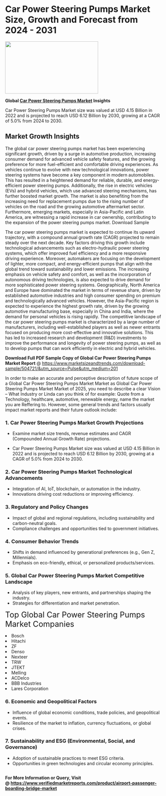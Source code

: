 <H1>Car Power Steering Pumps Market Size, Growth and Forecast from 2024 - 2031</H1><img class="aligncenter size-medium wp-image-584254" src="https://thirdeyenews.in/wp-content/uploads/2024/09/Global-Market-Research-300x168.jpeg" alt="" width="300" height="168" /><p><strong>Global&nbsp;<a href="https://www.marketsizeandtrends.com/download-sample/504721/&amp;utm_source=Pulse&amp;utm_medium=201">Car Power Steering Pumps Market</a> Insights</strong></p><p>Car Power Steering Pumps Market size was valued at USD 4.15 Billion in 2022 and is projected to reach USD 6.12 Billion by 2030, growing at a CAGR of 5.0% from 2024 to 2030.</p><p><h2>Market Growth Insights</h2> <p>The global car power steering pumps market has been experiencing significant growth, driven by a surge in automotive production, increasing consumer demand for advanced vehicle safety features, and the growing preference for more fuel-efficient and comfortable driving experiences. As vehicles continue to evolve with new technological innovations, power steering systems have become a key component in modern automobiles. This has resulted in a heightened demand for reliable, durable, and energy-efficient power steering pumps. Additionally, the rise in electric vehicles (EVs) and hybrid vehicles, which use advanced steering mechanisms, has further boosted market growth. The market is also benefiting from the increasing need for replacement pumps due to the rising number of vehicles on the road and the growing automotive aftermarket sector. Furthermore, emerging markets, especially in Asia-Pacific and Latin America, are witnessing a rapid increase in car ownership, contributing to the expansion of the power steering pumps market. Download Sample</p> <p>The car power steering pumps market is expected to continue its upward trajectory, with a compound annual growth rate (CAGR) projected to remain steady over the next decade. Key factors driving this growth include technological advancements such as electro-hydraulic power steering systems, which offer improved fuel efficiency and a more responsive driving experience. Moreover, automakers are focusing on the development of lighter, more compact, and energy-efficient pumps that align with the global trend toward sustainability and lower emissions. The increasing emphasis on vehicle safety and comfort, as well as the incorporation of autonomous driving technologies, is also expected to drive demand for more sophisticated power steering systems. Geographically, North America and Europe have dominated the market in terms of revenue share, driven by established automotive industries and high consumer spending on premium and technologically advanced vehicles. However, the Asia-Pacific region is expected to experience the highest growth rate, driven by the growing automotive manufacturing base, especially in China and India, where the demand for personal vehicles is rising rapidly. The competitive landscape of the car power steering pumps market is characterized by a large number of manufacturers, including well-established players as well as newer entrants focused on producing more cost-effective and innovative solutions. This has led to increased research and development (R&D) investments to improve the performance and longevity of power steering pumps, as well as to develop pumps that can work efficiently in electric and hybrid vehicles. </p><p><span class=""><strong>Download Full PDF Sample Copy of Global Car Power Steering Pumps Market Report</strong> @ <a href="https://www.marketsizeandtrends.com/download-sample/504721/&amp;utm_source=Pulse&amp;utm_medium=201" target="_blank">https://www.marketsizeandtrends.com/download-sample/504721/&amp;utm_source=Pulse&amp;utm_medium=201</a></span></p><p>In order to make an accurate and perceptive description of future scope of a Global&nbsp;Car Power Steering Pumps Market Market as Global&nbsp;Car Power Steering Pumps Market Market of 2025, you need to describe a clear Vision &ndash; What Industry or Linda can you think of for example: Quote from a Technology, healthcare, automotive, renewable energy, name the market you are Reffering to. However, some general trends and factors usually impact market reports and their future outlook include:</p><h3>1.&nbsp;<strong>Car Power Steering Pumps Market Growth Projections</strong></h3><ul><li>Examine market size trends, revenue estimates and CAGR (Compounded Annual Growth Rate) projections.</li><li><p>Car Power Steering Pumps Market size was valued at USD 4.15 Billion in 2022 and is projected to reach USD 6.12 Billion by 2030, growing at a CAGR of 5.0% from 2024 to 2030.</p></li></ul><h3>2.&nbsp;<strong>Car Power Steering Pumps Market Technological Advancements</strong></h3><ul><li>Integration of AI, IoT, blockchain, or automation in the industry.</li><li>Innovations driving cost reductions or improving efficiency.</li></ul><h3>3.&nbsp;<strong>Regulatory and Policy Changes</strong></h3><ul><li>Impact of global and regional regulations, including sustainability and carbon-neutral goals.</li><li>Compliance challenges and opportunities tied to government initiatives.</li></ul><h3>4.&nbsp;<strong>Consumer Behavior Trends</strong></h3><ul><li>Shifts in demand influenced by generational preferences (e.g., Gen Z, Millennials).</li><li>Emphasis on eco-friendly, ethical, or personalized products/services.</li></ul><h3>5.&nbsp;<strong>Global Car Power Steering Pumps Market Competitive Landscape</strong></h3><ul><li>Analysis of key players, new entrants, and partnerships shaping the industry.</li><li>Strategies for differentiation and market penetration.</li></ul><p data-pm-slice="1 1 []"><span style="color: inherit; font-family: inherit; font-size: 25px;">Top Global Car Power Steering Pumps Market Companies</span></p><div class="" data-test-id=""><p><li>Bosch</li><li> Hitachi</li><li> ZF</li><li> Denso</li><li> Nexteer</li><li> TRW</li><li> JTEKT</li><li> Melling</li><li> ACDelco</li><li> BBB Industries</li><li> Lares Corporation</li></p></div><h3>6.&nbsp;<strong>Economic and Geopolitical Factors</strong></h3><ul><li>Influence of global economic conditions, trade policies, and geopolitical events.</li><li>Resilience of the market to inflation, currency fluctuations, or global crises.</li></ul><h3>7.&nbsp;<strong>Sustainability and ESG (Environmental, Social, and Governance)</strong></h3><ul><li>Adoption of sustainable practices to meet ESG criteria.</li><li>Opportunities in green technologies and circular economy principles.</li></ul><h2><strong style="font-size: 14px;">For More Information or Query, Visit @&nbsp;</strong><a style="background-color: #ffffff; font-size: 14px;" href="https://www.marketsizeandtrends.com/report/car-power-steering-pumps-market/" target="_blank">https://www.verifiedmarketreports.com/product/airport-passenger-boarding-bridge-market</a></h2>

